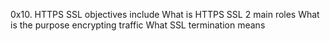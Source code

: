 0x10. HTTPS SSL
objectives include
What is HTTPS SSL 2 main roles
What is the purpose encrypting traffic
What SSL termination means

